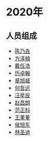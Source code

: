 # 2020年

## 人员组成

- [陈乃垚]()
- [方泽楠]()
- [戴任浩]()
- [历卓翰]()
- [章旭威]()
- [何哲远]()
- [汪星辰]()
- [赵昌朗]()
- [范正科]()
- [王董董]()
- [侯旭东]()
- [林圣迪]()
